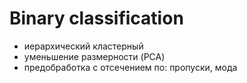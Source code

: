 # Binary classification

- иерархический кластерный
- уменьшение размерности (PCA)
- предобработка с отсечением по: пропуски, мода 
